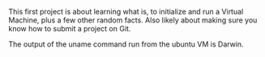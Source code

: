 This first project is about learning what is, to initialize and run a Virtual Machine, plus a few other random facts. Also likely about making sure you know how to submit a project on Git.

The output of the uname command run from the ubuntu VM is Darwin.
